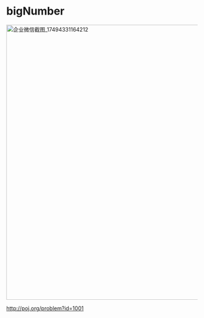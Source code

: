 # bigNumber
<img width="725" alt="企业微信截图_17494331164212" src="https://github.com/user-attachments/assets/5c643e45-388a-4ac6-9eb3-5af580a6af2f" />



http://poj.org/problem?id=1001
